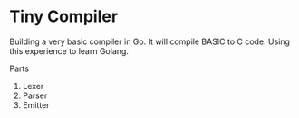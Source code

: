 # Tiny Compiler

Building a very basic compiler in Go. It will compile BASIC to C code. 
Using this experience to learn Golang.

Parts
1. Lexer
2. Parser
3. Emitter
